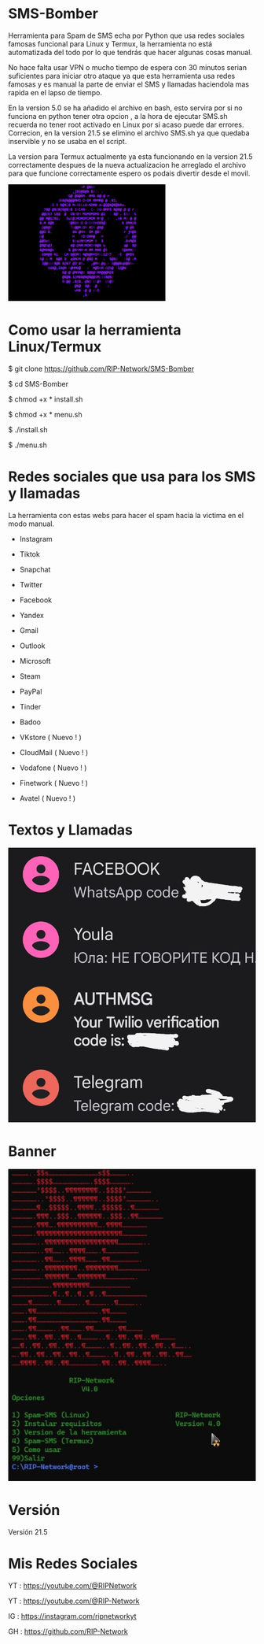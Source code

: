 # SMS-Bomber

Herramienta para Spam de SMS echa por Python que usa redes sociales famosas funcional para Linux y Termux, la herramienta no está automatizada del todo por lo que tendrás que hacer algunas cosas manual.

No hace falta usar VPN o mucho tiempo de espera con 30 minutos serian suficientes para iniciar otro ataque ya que esta herramienta usa redes famosas y es manual la parte de enviar el SMS y llamadas haciendola mas rapida en el lapso de tiempo.

En la version 5.0 se ha añadido el archivo en bash, esto servira por si no funciona en python tener otra opcion , a la hora de ejecutar SMS.sh recuerda no tener root activado en Linux por si acaso puede dar errores. Correcion, en la version 21.5 se elimino el archivo SMS.sh ya que quedaba inservible y no se usaba en el script.

La version para Termux actualmente ya esta funcionando en la version 21.5 correctamente despues de la nueva actualizacion he arreglado el archivo para que funcione correctamente espero os podais divertir desde el movil.

![Screenshot](/images/calavera.gif)

# Como usar la herramienta Linux/Termux

$ git clone https://github.com/RIP-Network/SMS-Bomber

$ cd SMS-Bomber

$ chmod +x * install.sh

$ chmod +x * menu.sh

$ ./install.sh

$ ./menu.sh

# Redes sociales que usa para los SMS y llamadas

La herramienta con estas webs para hacer el spam hacia la victima en el modo manual. 

* Instagram

* Tiktok

* Snapchat

* Twitter

* Facebook 

* Yandex

* Gmail

* Outlook 

* Microsoft 

* Steam

* PayPal

* Tinder

* Badoo

* VKstore ( Nuevo ! )

* CloudMail ( Nuevo ! )

* Vodafone ( Nuevo ! )

* Finetwork ( Nuevo ! )

* Avatel ( Nuevo ! )

# Textos y Llamadas

![Screenshot](/images/mensajes.png)

# Banner

![Screenshot](/images/terminal.png)

# Versión

Versión 21.5

# Mis Redes Sociales

YT : https://youtube.com/@RIPNetwork

YT : https://youtube.com/@RIP-Network

IG : https://instagram.com/ripnetworkyt

GH : https://github.com/RIP-Network
